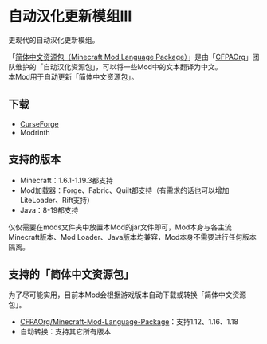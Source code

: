 # 自动汉化更新模组Ⅲ
更现代的自动汉化更新模组。

「[简体中文资源包（Minecraft Mod Language Package）](https://github.com/CFPAOrg/Minecraft-Mod-Language-Package)」是由「[CFPAOrg](http://cfpa.team/)」团队维护的「自动汉化资源包」，可以将一些Mod中的文本翻译为中文。  
本Mod用于自动更新「简体中文资源包」。

## 下载
- [CurseForge](https://www.curseforge.com/minecraft/mc-mods/i18nupdatemod)
- Modrinth

## 支持的版本
- Minecraft：1.6.1-1.19.3都支持
- Mod加载器：Forge、Fabric、Quilt都支持（有需求的话也可以增加LiteLoader、Rift支持）
- Java：8-19都支持

仅仅需要在mods文件夹中放置本Mod的jar文件即可，Mod本身与各主流Minecraft版本、Mod Loader、Java版本均兼容，Mod本身不需要进行任何版本隔离。

## 支持的「简体中文资源包」
为了尽可能实用，目前本Mod会根据游戏版本自动下载或转换「简体中文资源包」。
- [CFPAOrg/Minecraft-Mod-Language-Package](https://github.com/CFPAOrg/Minecraft-Mod-Language-Package)：支持1.12、1.16、1.18
- 自动转换：支持其它所有版本